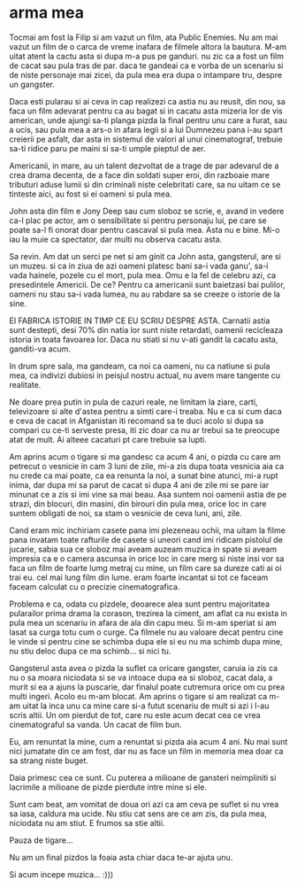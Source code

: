 # arma mea

Tocmai am fost la Filip si am vazut un film, ata Public Enemies. Nu am mai vazut un film de o carca de vreme inafara de filmele altora la bautura. M-am uitat atent la cactu asta si dupa m-a pus pe ganduri. nu zic ca a fost un film de cacat sau pula tras de par. daca te gandeai ca e vorba de un scenariu si de niste personaje mai zicei, da pula mea era dupa o intampare tru, despre un gangster.

Daca esti pularau si ai ceva in cap realizezi ca astia nu au reusit, din nou, sa faca un film adevarat pentru ca au bagat si in cacatu asta mizeria lor de vis american, unde ajungi sa-ti planga pizda la final pentru unu care a furat, sau a ucis, sau pula mea a ars-o in afara legii si a lui Dumnezeu pana i-au spart creierii pe asfalt, dar asta in sistemul de valori al unui cinematograf, trebuie sa-ti ridice paru pe maini si sa-ti umple pieptul de aer.

Americanii, in mare, au un talent dezvoltat de a trage de par adevarul de a crea drama decenta, de a face din soldati super eroi, din razboaie mare tributuri aduse lumii si din criminali niste celebritati care, sa nu uitam ce se tinteste aici, au fost si ei oameni si pula mea.

John asta din film e Jony Deep sau cum sloboz se scrie, e, avand in vedere ca-l plac pe actor, am o sensibilitate si pentru personaju lui, pe care se poate sa-l fi onorat doar pentru cascaval si pula mea. Asta nu e bine. Mi-o iau la muie ca spectator, dar multi nu observa cacatu asta.

Sa revin. Am dat un serci pe net si am ginit ca John asta, gangsterul, are si un muzeu. si ca in ziua de azi oameni platesc bani sa-i vada ganu', sa-i vada hainele, pozele cu el mort, pula mea. Omu e la fel de celebru azi, ca presedintele Americii. De ce? Pentru ca americanii sunt baietzasi bai pulilor, oameni nu stau sa-i vada lumea, nu au rabdare sa se creeze o istorie de la sine.

EI FABRICA ISTORIE IN TIMP CE EU SCRIU DESPRE ASTA. Carnatii astia sunt destepti, desi 70% din natia lor sunt niste retardati, oamenii recicleaza istoria in toata favoarea lor. Daca nu stiati si nu v-ati gandit la cacatu asta, ganditi-va acum.

In drum spre sala, ma gandeam, ca noi ca oameni, nu ca natiune si pula mea, ca indivizi dubiosi in peisjul nostru actual, nu avem mare tangente cu realitate.

Ne doare prea putin in pula de cazuri reale, ne limitam la ziare, carti, televizoare si alte d'astea pentru a simti care-i treaba. Nu e ca si cum daca e ceva de cacat in Afganistan iti recomand sa te duci acolo si dupa sa compari cu ce-ti serveste presa, iti zic doar ca nu ar trebui sa te preocupe atat de mult. Ai alteee cacaturi pt care trebuie sa lupti.

Am aprins acum o tigare si ma gandesc ca acum 4 ani, o pizda cu care am petrecut o vesnicie in cam 3 luni de zile, mi-a zis dupa toata vesnicia aia ca nu crede ca mai poate, ca  ea renunta la noi, a sunat bine atunci, mi-a rupt inima, dar dupa mi sa parut de cacat si dupa 4 ani de zile mi se pare iar minunat ce a zis si imi vine sa mai beau. Asa suntem noi oamenii astia de pe strazi, din blocuri, din masini, din birouri din pula mea, orice loc in care suntem obligati de noi, sa stam o vesnicie de ceva luni, ani, zile.

Cand eram mic inchiriam casete pana imi plezeneau ochii, ma uitam la filme pana invatam toate rafturile de casete si uneori cand imi ridicam pistolul de jucarie, sabia sua ce sloboz mai aveam auzeam muzica in spate si aveam impresia ca e o camera ascunsa in orice loc in care merg si niste insi vor sa faca un film de foarte lumg metraj cu mine, un film care sa dureze cati ai oi trai eu. cel mai lung film din lume. eram foarte incantat si tot ce faceam faceam calculat cu o precizie cinematografica.

Problema e ca, odata cu pizdele, deoarece alea sunt pentru majoritatea pularailor prima drama la corason, trezirea la ciment, am aflat ca nu exista in pula mea un scenariu in afara de ala din capu meu. Si m-am speriat si am lasat sa curga totu cum o curge. Ca filmele nu au valoare decat pentru cine le vinde si pentru cine se schimba dupa ele si eu nu ma schimb dupa mine, nu stiu deloc dupa ce ma schimb... si nici tu.

Gangsterul asta avea o pizda la suflet ca oricare gangster, caruia ia zis ca nu o sa moara niciodata si se va intoace dupa ea si sloboz, cacat dala, a murit si ea a ajuns la puscarie, dar finalul poate cutremura orice om cu prea multi ingeri. Acolo eu m-am blocat. Am aprins o tigare si am realizat ca m-am uitat la inca unu ca mine care si-a futut scenariu de mult si azi i l-au scris altii. Un om pierdut de tot, care nu este acum decat cea ce vrea cinematograful sa vanda. Un cacat de film bun.

Eu, am renuntat la mine, cum a renuntat si pizda aia acum 4 ani. Nu mai sunt nici jumatate din ce am fost, dar nu as face un film in memoria mea doar ca sa strang niste buget.

Daia primesc cea ce sunt. Cu puterea a milioane de gansteri neimpliniti si lacrimile a milioane de pizde pierdute intre mine si ele.

Sunt cam beat, am vomitat de doua ori azi ca am ceva pe suflet si nu vrea sa iasa, caldura ma ucide. Nu stiu cat sens are ce am zis, da pula mea, niciodata nu am stiut. E frumos sa stie altii.

Pauza de tigare...

Nu am un final pizdos la foaia asta chiar daca te-ar ajuta unu.

Si acum incepe muzica... :)))
